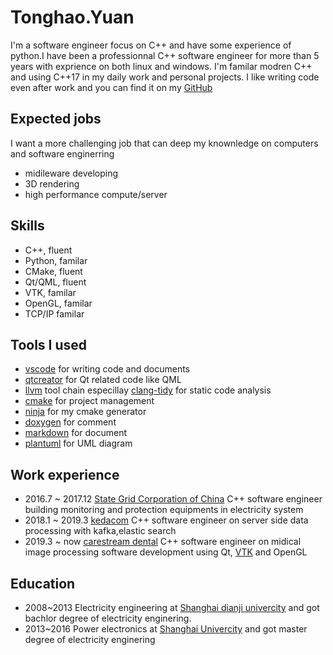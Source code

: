 # Tonghao.Yuan

I'm a software engineer focus on C++ and have some experience of python.I have been a professionnal C++ software engineer for more than 5 years with exprience on both linux and windows. I'm familar modren C++ and using C++17 in my daily work and personal projects. I like writing code even after work and you can find it on my [GitHub](https://github.com/maidamai0)

## Expected jobs

I want a more challenging job that can deep my knownledge on computers and software enginerring

* midileware developing
* 3D rendering
* high performance compute/server

## Skills

* C++, fluent
* Python, familar
* CMake, fluent
* Qt/QML, fluent
* VTK, familar
* OpenGL, familar
* TCP/IP familar

## Tools I used

* [vscode](https://code.visualstudio.com/) for writing code and documents
* [qtcreator](https://download.qt.io/official_releases/qtcreator/) for Qt related code like QML
* [llvm](https://llvm.org/) tool chain especillay [clang-tidy](https://clang.llvm.org/extra/clang-tidy/) for static code analysis
* [cmake](https://cmake.org/) for project management
* [ninja](https://ninja-build.org/) for my cmake generator
* [doxygen](https://www.doxygen.nl/index.html) for comment
* [markdown](https://www.markdownguide.org/) for document
* [plantuml](https://plantuml.com/) for UML diagram

## Work experience

* 2016.7 ~ 2017.12 [State Grid Corporation of China](http://www.sgcc.com.cn/) C++ software engineer building monitoring and protection equipments in electricity system
* 2018.1 ~ 2019.3 [kedacom](https://www.kedacom.com/cn/) C++ software engineer on server side data processing with kafka,elastic search
* 2019.3 ~ now [carestream dental](https://www.carestreamdental.com/en-us) C++ software engineer on midical image processing software development using Qt, [VTK](https://vtk.org/) and OpenGL

## Education

* 2008~2013 Electricity engineering at [Shanghai dianji univercity](https://www.sdju.edu.cn/) and got bachlor degree of electricity enginering.
* 2013~2016 Power electronics at [Shanghai Univercity](https://www.shu.edu.cn/) and got master degree of electricity enginering
